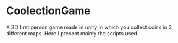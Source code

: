 # CoolectionGame
A 3D first person game made in unity in which you collect coins in 3 different maps.
Here I present mainly the scripts used.
